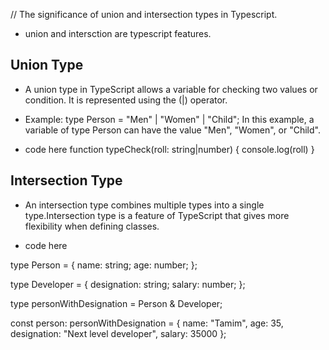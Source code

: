 // The significance of union and intersection types in Typescript.

- union and intersction are typescript features.

## Union Type

* A union type in TypeScript allows a variable for checking two values or condition. It is represented using the (|) operator.

- Example: type Person = "Men" | "Women" | "Child";
  In this example, a variable of type Person can have the value "Men", "Women", or "Child".

- code here
  function typeCheck(roll: string|number) {
  console.log(roll)
  }

## Intersection Type

* An intersection type combines multiple types into a single type.Intersection type is a feature of TypeScript that gives more flexibility when defining classes.

- code here

type Person = {
name: string;
age: number;
};

type Developer = {
designation: string;
salary: number;
};

type personWithDesignation = Person & Developer;

const person: personWithDesignation = {
name: "Tamim",
age: 35,
designation: "Next level developer",
salary: 35000
};
